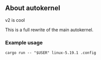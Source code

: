 ## About autokernel

v2 is cool

This is a full rewrite of the main autokernel.

### Example usage

`cargo run -- "$USER" linux-5.19.1 .config`
